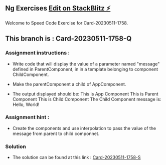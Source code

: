 ## Ng Exercises  [Edit on StackBlitz ⚡️](https://stackblitz.com/edit/ng-exercise1?file=README.md)
Welcome to Speed Code Exercise for Card-20230511-1758.

## This branch is : Card-20230511-1758-Q

### Assignment instructions :
- Write code that will display the value of a parameter named "message" defined in ParentComponent, in in a template belonging to component ChildComponent.
- Make the parentComponent a child of AppComponent.

- The output displayed should be:
This is App Component
This is Parent Component
This is Child Component
The Child Component message is: Hello, World!

### Assignment hint :
- Create the components and use interpolation to pass the value of the message from parent to child componnet.

### Solution
- The solution can be found at this link : [Card-20230511-1758-S](https://stackblitz.com/edit/ng-exercise1?file=README.md)